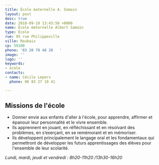 ```yaml
---
title: École maternelle A. Somain
layout: post
desc: true
date: 2018-09-10 13:43:50 +0000
name: École maternelle Albert Samain
type: École
rue: 95 rue Philippeville
ville: Roubaix
cp: 59100
phone: '03 20 70 48 20   '
image: ''
logo: ''
keywords:
- école
contacts:
- name: Cécile Lepers
  phone: 06 83 27 19 41

---
```

## Missions de l'école

* Donner envie aux enfants d'aller à l'école, pour apprendre, affirmer et épanouir leur personnalité et le vivre ensemble.
* Ils apprennent en jouant, en réfléchissant et en résolvant des problèmes, en s’exerçant, en se remémorant et en mémoriser.
* Ils développent principalement le langage oral et les fondamentaux qui permettront de développer les futurs apprentissages des élèves pour l'ensemble de leur scolarité.

_Lundi, mardi, jeudi et vendredi : 8h20-11h20 /13h30-16h20_